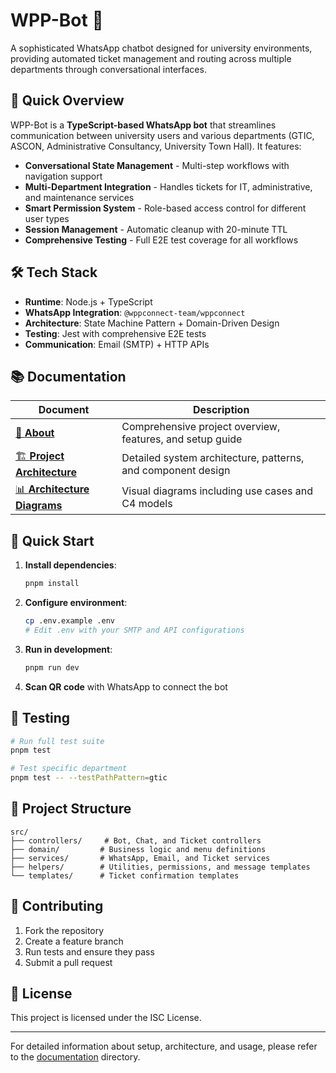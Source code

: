 # WPP-Bot 🤖

A sophisticated WhatsApp chatbot designed for university environments, providing automated ticket management and routing across multiple departments through conversational interfaces.

## 🚀 Quick Overview

WPP-Bot is a **TypeScript-based WhatsApp bot** that streamlines communication between university users and various departments (GTIC, ASCON, Administrative Consultancy, University Town Hall). It features:

- **Conversational State Management** - Multi-step workflows with navigation support
- **Multi-Department Integration** - Handles tickets for IT, administrative, and maintenance services  
- **Smart Permission System** - Role-based access control for different user types
- **Session Management** - Automatic cleanup with 20-minute TTL
- **Comprehensive Testing** - Full E2E test coverage for all workflows

## 🛠️ Tech Stack

- **Runtime**: Node.js + TypeScript
- **WhatsApp Integration**: `@wppconnect-team/wppconnect`
- **Architecture**: State Machine Pattern + Domain-Driven Design
- **Testing**: Jest with comprehensive E2E tests
- **Communication**: Email (SMTP) + HTTP APIs

## 📚 Documentation

| Document | Description |
|----------|-------------|
| [📖 **About**](./docs/about.md) | Comprehensive project overview, features, and setup guide |
| [🏗️ **Project Architecture**](./docs/project-architecture.md) | Detailed system architecture, patterns, and component design |
| [📊 **Architecture Diagrams**](./docs/architecture.md) | Visual diagrams including use cases and C4 models |

## 🚀 Quick Start

1. **Install dependencies**:
   ```bash
   pnpm install
   ```

2. **Configure environment**:
   ```bash
   cp .env.example .env
   # Edit .env with your SMTP and API configurations
   ```

3. **Run in development**:
   ```bash
   pnpm run dev
   ```

4. **Scan QR code** with WhatsApp to connect the bot

## 🧪 Testing

```bash
# Run full test suite
pnpm test

# Test specific department
pnpm test -- --testPathPattern=gtic
```

## 📁 Project Structure

```
src/
├── controllers/     # Bot, Chat, and Ticket controllers
├── domain/         # Business logic and menu definitions  
├── services/       # WhatsApp, Email, and Ticket services
├── helpers/        # Utilities, permissions, and message templates
└── templates/      # Ticket confirmation templates
```

## 🤝 Contributing

1. Fork the repository
2. Create a feature branch
3. Run tests and ensure they pass
4. Submit a pull request

## 📄 License

This project is licensed under the ISC License.

---

For detailed information about setup, architecture, and usage, please refer to the [documentation](./docs/) directory.